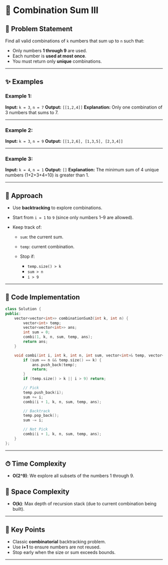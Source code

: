 
# 🔢 Combination Sum III

## 📝 Problem Statement

Find all valid combinations of `k` numbers that sum up to `n` such that:

* Only numbers **1 through 9** are used.
* Each number is **used at most once**.
* You must return only **unique** combinations.

---

## ✨ Examples

### Example 1:

**Input:**
`k = 3`, `n = 7`
**Output:** `[[1,2,4]]`
**Explanation:** Only one combination of 3 numbers that sums to 7.

---

### Example 2:

**Input:**
`k = 3`, `n = 9`
**Output:** `[[1,2,6], [1,3,5], [2,3,4]]`

---

### Example 3:

**Input:**
`k = 4`, `n = 1`
**Output:** `[]`
**Explanation:** The minimum sum of 4 unique numbers (1+2+3+4=10) is greater than 1.

---

## 🚀 Approach

* Use **backtracking** to explore combinations.
* Start from `i = 1` to `9` (since only numbers 1–9 are allowed).
* Keep track of:

  * `sum`: the current sum.
  * `temp`: current combination.
  * Stop if:

    * `temp.size() > k`
    * `sum > n`
    * `i > 9`

---

## 🔢 Code Implementation

```cpp
class Solution {
public:
    vector<vector<int>> combinationSum3(int k, int n) {
        vector<int> temp;
        vector<vector<int>> ans;
        int sum = 0;
        combi(1, k, n, sum, temp, ans);
        return ans;
    }

    void combi(int i, int k, int n, int sum, vector<int>& temp, vector<vector<int>>& ans) {
        if (sum == n && temp.size() == k) {
            ans.push_back(temp);
            return;
        }
        if (temp.size() > k || i > 9) return;

        // Pick
        temp.push_back(i);
        sum += i;
        combi(i + 1, k, n, sum, temp, ans);

        // Backtrack
        temp.pop_back();
        sum -= i;

        // Not Pick
        combi(i + 1, k, n, sum, temp, ans);
    }
};
```

---

## ⏱ Time Complexity

* **O(2^9)**: We explore all subsets of the numbers 1 through 9.

## 💾 Space Complexity

* **O(k)**: Max depth of recursion stack (due to current combination being built).

---

## 🌟 Key Points

* Classic **combinatorial** backtracking problem.
* Use **i+1** to ensure numbers are not reused.
* Stop early when the size or sum exceeds bounds.

---
